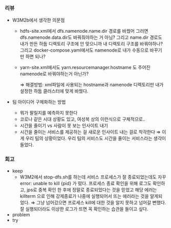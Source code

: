### 리뷰

- W3M2b에서 생각한 의문점
    - hdfs-site.xml에서 dfs.namenode.name.dir 경로를 바꿨어 그러면 dfs.namenode.data.dir도 바꿔줘야하는 거 아님? 그리고 name.dir 경로도 내가 만든 하둡 디렉토리 구조에 안 맞으니까 내 디렉토리 구조를 바꿔야하나? 그리고 docker-compose.yaml에서도 namenode로 내가 수동으로 바꾸기만 하면 되나?
    - yarn-site.xml에서도 yarn.resourcemanager.hostname 도 주어진 namenode로 바꿔야하는거 아닌가?
        
        ⇒ 해결방법: xml파일에 사용되는 hostname과 namenode 디렉토리만 내가 설정한 하둡 클러스터에 맞게 바꿨다.
        
- 팀 아이디어 구체화하는 방법
    - 뭐가 팔릴지를 예측하지 못한다
    - 코로나 같은 시대 상황도 있고, 여성복 상의 이런식으로 구체적으로..
    - 시간을 줄이기 vs 사람이 못 보는 인사이트 내기
    - 시간을 줄이는 서비스를 제공하는 걸 새로운 인사이트 내는 걸로 착각한다 ⇒ 이게 우리 팀의 상황이었다. 우리 팀의 서비스도 시간을 줄이는 서비스라는 생각이 들었다.

### 회고

- keep
    - W3M2에서 stop-dfs.sh를 하는데 서비스 프로세스가 잘 종료되었는데도 자꾸 error: unable to kill {pid} 가 떴다. 프로세스 종료 확인을 위해 로그도 확인하고, jps로 중복 확인 한 후에 정말로 종료되었다는 것을 믿었고 해당 에러는 killterm 으로 인해 강제종료가 나중에 실행되어서 뜨는 에러라는 것을 알게되었다. ⇒ 그냥 넘어갔으면 프로세스 kill에 대한 것을 알지 못하고 넘어갈 뻔했다. 잘 실행되더라도 이상한 로그가 뜨면 꼭 확인하는 습관을 들이고 싶다.
- problem
- try
